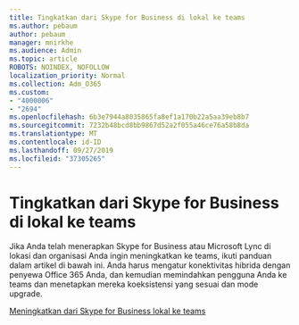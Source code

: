 ```yaml
---
title: Tingkatkan dari Skype for Business di lokal ke teams
ms.author: pebaum
author: pebaum
manager: mnirkhe
ms.audience: Admin
ms.topic: article
ROBOTS: NOINDEX, NOFOLLOW
localization_priority: Normal
ms.collection: Adm_O365
ms.custom:
- "4000006"
- "2694"
ms.openlocfilehash: 6b3e7944a8035865fa8ef1a170b22a5aa39eb8b7
ms.sourcegitcommit: 7232b48bcd8bb9867d52a2f055a46ce76a58b8da
ms.translationtype: MT
ms.contentlocale: id-ID
ms.lasthandoff: 09/27/2019
ms.locfileid: "37305265"
---
```

# <a name="upgrade-from-skype-for-business-on-premises-to-teams"></a>Tingkatkan dari Skype for Business di lokal ke teams

Jika Anda telah menerapkan Skype for Business atau Microsoft Lync di lokasi dan organisasi Anda ingin meningkatkan ke teams, ikuti panduan dalam artikel di bawah ini. Anda harus mengatur konektivitas hibrida dengan penyewa Office 365 Anda, dan kemudian memindahkan pengguna Anda ke teams dan menetapkan mereka koeksistensi yang sesuai dan mode upgrade. 

[Meningkatkan dari Skype for Business lokal ke teams](https://docs.microsoft.com/MicrosoftTeams/upgrade-to-teams-execute-skypeforbusinesshybridonprem)

